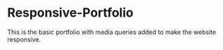 # Responsive-Portfolio
This is the basic portfolio with media queries added to make the website responsive. 
